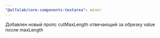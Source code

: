 ```yaml
---
"@alfalab/core-components-textarea": minor
---
```


Добавлен новый пропс cutMaxLength отвечающий за обрезку value после maxLength

